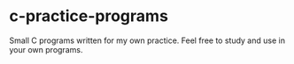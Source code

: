 # c-practice-programs

Small C programs written for my own practice. Feel free to study and use in your own programs.
